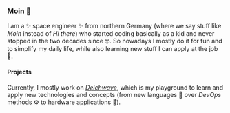 <!-- markdownlint-configure-file {
  "MD013": false,
  "MD033": false,
  "MD041": false
} -->

<div align="center">
</div>

### Moin 👋

I am a ✨ space engineer ✨ from northern Germany (where we say stuff like _Moin_ instead of _Hi there_) who started coding basically as a kid and never stopped in the two decades since 🤓. So nowadays I mostly do it for fun and to simplify my daily life, while also learning new stuff I can apply at the job 🔭.

#### Projects

Currently, I mostly work on [_Deichwave_](https://github.com/dulli/deichwave), which is my playground to learn and apply new technologies and concepts (from new languages 🌱 over _DevOps_ methods ⚙️ to hardware applications 🤖).

<div align="center">
</div>
